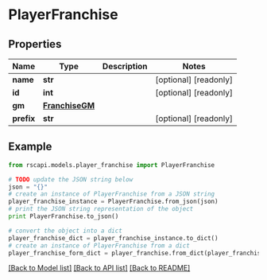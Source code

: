 # PlayerFranchise


## Properties
Name | Type | Description | Notes
------------ | ------------- | ------------- | -------------
**name** | **str** |  | [optional] [readonly] 
**id** | **int** |  | [optional] [readonly] 
**gm** | [**FranchiseGM**](FranchiseGM.md) |  | 
**prefix** | **str** |  | [optional] [readonly] 

## Example

```python
from rscapi.models.player_franchise import PlayerFranchise

# TODO update the JSON string below
json = "{}"
# create an instance of PlayerFranchise from a JSON string
player_franchise_instance = PlayerFranchise.from_json(json)
# print the JSON string representation of the object
print PlayerFranchise.to_json()

# convert the object into a dict
player_franchise_dict = player_franchise_instance.to_dict()
# create an instance of PlayerFranchise from a dict
player_franchise_form_dict = player_franchise.from_dict(player_franchise_dict)
```
[[Back to Model list]](../README.md#documentation-for-models) [[Back to API list]](../README.md#documentation-for-api-endpoints) [[Back to README]](../README.md)


